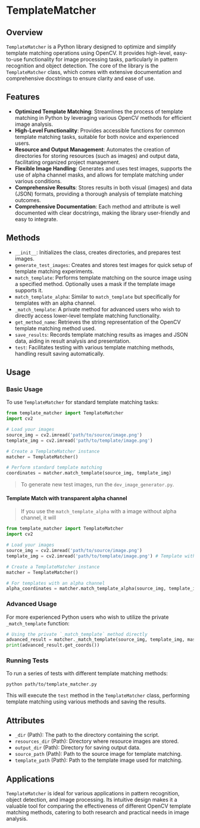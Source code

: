 # TemplateMatcher

## Overview

`TemplateMatcher` is a Python library designed to optimize and simplify template matching operations using OpenCV. It provides high-level, easy-to-use functionality for image processing tasks, particularly in pattern recognition and object detection. The core of the library is the `TemplateMatcher` class, which comes with extensive documentation and comprehensive docstrings to ensure clarity and ease of use.

## Features

-   **Optimized Template Matching**: Streamlines the process of template matching in Python by leveraging various OpenCV methods for efficient image analysis.
-   **High-Level Functionality**: Provides accessible functions for common template matching tasks, suitable for both novice and experienced users.
-   **Resource and Output Management**: Automates the creation of directories for storing resources (such as images) and output data, facilitating organized project management.
-   **Flexible Image Handling**: Generates and uses test images, supports the use of alpha channel masks, and allows for template matching under various conditions.
-   **Comprehensive Results**: Stores results in both visual (images) and data (JSON) formats, providing a thorough analysis of template matching outcomes.
-   **Comprehensive Documentation**: Each method and attribute is well documented with clear docstrings, making the library user-friendly and easy to integrate.

## Methods

-   `__init__`: Initializes the class, creates directories, and prepares test images.
-   `generate_test_images`: Creates and stores test images for quick setup of template matching experiments.
-   `match_template`: Performs template matching on the source image using a specified method. Optionally uses a mask if the template image supports it.
-   `match_template_alpha`: Similar to `match_template` but specifically for templates with an alpha channel.
-   `_match_template`: A private method for advanced users who wish to directly access lower-level template matching functionality.
-   `get_method_name`: Retrieves the string representation of the OpenCV template matching method used.
-   `save_results`: Records template matching results as images and JSON data, aiding in result analysis and presentation.
-   `test`: Facilitates testing with various template matching methods, handling result saving automatically.

## Usage

### Basic Usage

To use `TemplateMatcher` for standard template matching tasks:

```python
from template_matcher import TemplateMatcher
import cv2

# Load your images
source_img = cv2.imread('path/to/source/image.png')
template_img = cv2.imread('path/to/template/image.png')

# Create a TemplateMatcher instance
matcher = TemplateMatcher()

# Perform standard template matching
coordinates = matcher.match_template(source_img, template_img)
```

> To generate new test images, run the `dev_image_generator.py`.

#### Template Match with transparent alpha channel

> If you use the `match_template_alpha` with a image without alpha channel, it will

```python
from template_matcher import TemplateMatcher
import cv2

# Load your images
source_img = cv2.imread('path/to/source/image.png')
template_img = cv2.imread('path/to/template/image.png') # Template with alpha channel

# Create a TemplateMatcher instance
matcher = TemplateMatcher()

# For templates with an alpha channel
alpha_coordinates = matcher.match_template_alpha(source_img, template_img)
```

### Advanced Usage

For more experienced Python users who wish to utilize the private `_match_template` function:

```python
# Using the private `_match_template` method directly
advanced_result = matcher._match_template(source_img, template_img, mask=True, method=cv2.TM_SQDIFF_NORMED)
print(advanced_result.get_coords())
```

### Running Tests

To run a series of tests with different template matching methods:

```shell
python path/to/template_matcher.py
```

This will execute the `test` method in the `TemplateMatcher` class, performing template matching using various methods and saving the results.

## Attributes

-   `_dir` (Path): The path to the directory containing the script.
-   `resources_dir` (Path): Directory where resource images are stored.
-   `output_dir` (Path): Directory for saving output data.
-   `source_path` (Path): Path to the source image for template matching.
-   `template_path` (Path): Path to the template image used for matching.

## Applications

`TemplateMatcher` is ideal for various applications in pattern recognition, object detection, and image processing. Its intuitive design makes it a valuable tool for comparing the effectiveness of different OpenCV template matching methods, catering to both research and practical needs in image analysis.
